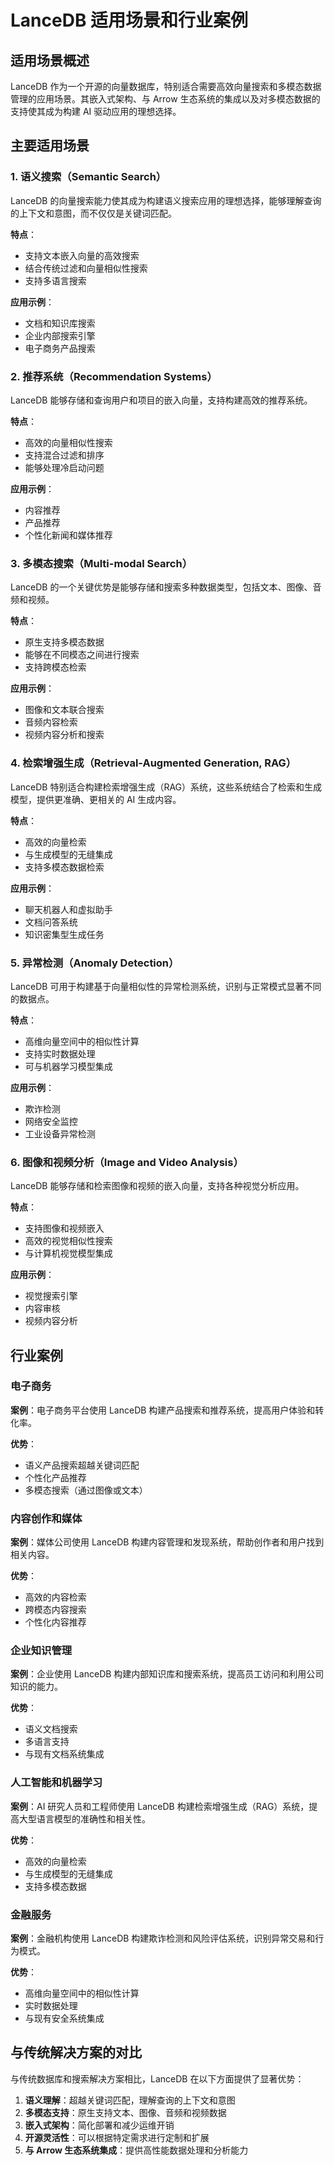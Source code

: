 # LanceDB 适用场景和行业案例

## 适用场景概述

LanceDB 作为一个开源的向量数据库，特别适合需要高效向量搜索和多模态数据管理的应用场景。其嵌入式架构、与 Arrow 生态系统的集成以及对多模态数据的支持使其成为构建 AI 驱动应用的理想选择。

## 主要适用场景

### 1. 语义搜索（Semantic Search）

LanceDB 的向量搜索能力使其成为构建语义搜索应用的理想选择，能够理解查询的上下文和意图，而不仅仅是关键词匹配。

**特点**：
- 支持文本嵌入向量的高效搜索
- 结合传统过滤和向量相似性搜索
- 支持多语言搜索

**应用示例**：
- 文档和知识库搜索
- 企业内部搜索引擎
- 电子商务产品搜索

### 2. 推荐系统（Recommendation Systems）

LanceDB 能够存储和查询用户和项目的嵌入向量，支持构建高效的推荐系统。

**特点**：
- 高效的向量相似性搜索
- 支持混合过滤和排序
- 能够处理冷启动问题

**应用示例**：
- 内容推荐
- 产品推荐
- 个性化新闻和媒体推荐

### 3. 多模态搜索（Multi-modal Search）

LanceDB 的一个关键优势是能够存储和搜索多种数据类型，包括文本、图像、音频和视频。

**特点**：
- 原生支持多模态数据
- 能够在不同模态之间进行搜索
- 支持跨模态检索

**应用示例**：
- 图像和文本联合搜索
- 音频内容检索
- 视频内容分析和搜索

### 4. 检索增强生成（Retrieval-Augmented Generation, RAG）

LanceDB 特别适合构建检索增强生成（RAG）系统，这些系统结合了检索和生成模型，提供更准确、更相关的 AI 生成内容。

**特点**：
- 高效的向量检索
- 与生成模型的无缝集成
- 支持多模态数据检索

**应用示例**：
- 聊天机器人和虚拟助手
- 文档问答系统
- 知识密集型生成任务

### 5. 异常检测（Anomaly Detection）

LanceDB 可用于构建基于向量相似性的异常检测系统，识别与正常模式显著不同的数据点。

**特点**：
- 高维向量空间中的相似性计算
- 支持实时数据处理
- 可与机器学习模型集成

**应用示例**：
- 欺诈检测
- 网络安全监控
- 工业设备异常检测

### 6. 图像和视频分析（Image and Video Analysis）

LanceDB 能够存储和检索图像和视频的嵌入向量，支持各种视觉分析应用。

**特点**：
- 支持图像和视频嵌入
- 高效的视觉相似性搜索
- 与计算机视觉模型集成

**应用示例**：
- 视觉搜索引擎
- 内容审核
- 视频内容分析

## 行业案例

### 电子商务

**案例**：电子商务平台使用 LanceDB 构建产品搜索和推荐系统，提高用户体验和转化率。

**优势**：
- 语义产品搜索超越关键词匹配
- 个性化产品推荐
- 多模态搜索（通过图像或文本）

### 内容创作和媒体

**案例**：媒体公司使用 LanceDB 构建内容管理和发现系统，帮助创作者和用户找到相关内容。

**优势**：
- 高效的内容检索
- 跨模态内容搜索
- 个性化内容推荐

### 企业知识管理

**案例**：企业使用 LanceDB 构建内部知识库和搜索系统，提高员工访问和利用公司知识的能力。

**优势**：
- 语义文档搜索
- 多语言支持
- 与现有文档系统集成

### 人工智能和机器学习

**案例**：AI 研究人员和工程师使用 LanceDB 构建检索增强生成（RAG）系统，提高大型语言模型的准确性和相关性。

**优势**：
- 高效的向量检索
- 与生成模型的无缝集成
- 支持多模态数据

### 金融服务

**案例**：金融机构使用 LanceDB 构建欺诈检测和风险评估系统，识别异常交易和行为模式。

**优势**：
- 高维向量空间中的相似性计算
- 实时数据处理
- 与现有安全系统集成

## 与传统解决方案的对比

与传统数据库和搜索解决方案相比，LanceDB 在以下方面提供了显著优势：

1. **语义理解**：超越关键词匹配，理解查询的上下文和意图
2. **多模态支持**：原生支持文本、图像、音频和视频数据
3. **嵌入式架构**：简化部署和减少运维开销
4. **开源灵活性**：可以根据特定需求进行定制和扩展
5. **与 Arrow 生态系统集成**：提供高性能数据处理和分析能力
